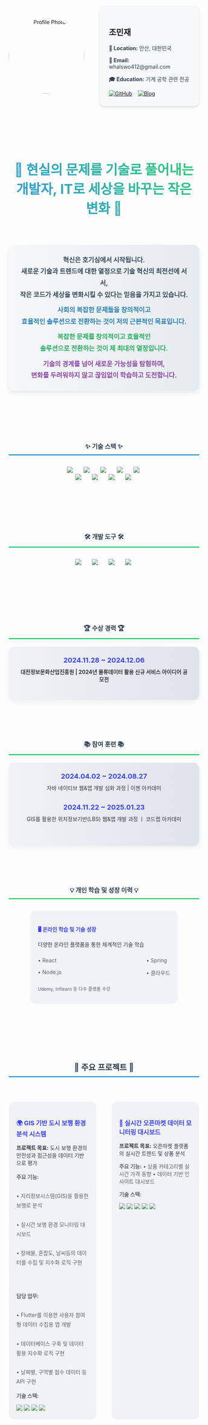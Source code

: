 <div align="center" style="display: flex; justify-content: center; align-items: center; margin-bottom: 40px;">
  <img src="https://cdn-icons-png.flaticon.com/512/11820/11820363.png" alt="Profile Photo" style="width: 200px; height: 200px; border-radius: 50%; object-fit: cover; margin-right: 40px;">
  
  <div style="text-align: left; background-color: #f6f8f9; padding: 25px; border-radius: 15px; box-shadow: 0 4px 6px rgba(0,0,0,0.1);">
    <h2 margin-bottom: 15px;">조민재</h2>
    <p style="color: #2c3e50; margin-bottom: 10px;">
      <strong>📍 Location:</strong> 안산, 대한민국
    </p>
    <p style="color: #2c3e50; margin-bottom: 10px;">
      <strong>📧 Email:</strong> whalswo412@gmail.com
    </p>
    <p style="color: #2c3e50; margin-bottom: 10px;">
      <strong>🎓 Education:</strong> 기계 공학 관련 전공
    </p>
    <div style="display: flex; margin-top: 15px;">
      <a href="https://github.com/whalswo412" target="_blank" style="margin-right: 15px;">
        <img src="https://img.shields.io/badge/GitHub-000000?style=for-the-badge&logo=github&logoColor=white" alt="GitHub">
      </a>
      <a href="https://minjae02.tistory.com/" target="_blank">
        <img src="https://img.shields.io/badge/Blog-FF5500?style=for-the-badge&logo=tistory&logoColor=white" alt="Blog">
      </a>
    </div>
  </div>
</div>
<br>
<br>
<br>
<h1 align="center" style="background: linear-gradient(45deg, #3494E6, #2ecc71); -webkit-background-clip: text; -webkit-text-fill-color: transparent; font-size: 2.5em; margin-bottom: 40px;">
  🌱 현실의 문제를 기술로 풀어내는 개발자,&nbspIT로 세상을 바꾸는 작은 변화 🌱
</h1>
<br>
<br>
<p align="center" style="font-size: 17px; line-height: 1.8; color: #2c3e50; max-width: 900px; margin: 0 auto 50px; background: linear-gradient(to right, #f6f8f9, #e5ebee); padding: 25px; border-radius: 15px; box-shadow: 0 6px 12px rgba(0,0,0,0.08);">
  <strong style="display: block; margin-bottom: 10px; color: #34495e;">
    혁신은 호기심에서 시작됩니다.<br> 새로운 기술과 트렌드에 대한 열정으로 기술 혁신의 최전선에 서서, <br>작은 코드가 세상을 변화시킬 수 있다는 믿음을 가지고 있습니다.
  </strong>
  <strong style="display: block; margin-bottom: 10px; color: #2980b9;">
    사회의 복잡한 문제들을 창의적이고<br> 효율적인 솔루션으로 전환하는 것이 저의 근본적인 목표입니다.
  </strong>
  <strong style="display: block; margin-bottom: 10px; color: #27ae60;">
    복잡한 문제를 창의적이고 효율적인<br> 솔루션으로 전환하는 것이 제 최대의 열정입니다.
  </strong>
  <strong style="display: block; color: #8e44ad;">
    기술의 경계를 넘어 새로운 가능성을 탐험하며, <br>변화를 두려워하지 않고 끊임없이 학습하고 도전합니다.
  </strong>
</p>

<br>
<br>
<h3 align="center" style="margin-top: 50px; color: #2c3e50; border-bottom: 3px solid #3498db; padding-bottom: 10px;">✨ 기술 스택 ✨</h3> <div align="center" style="margin-top: 30px; margin-bottom: 50px;"> <img src="https://img.shields.io/badge/JAVA-2C2C32.svg?style=for-the-badge&logo=OpenJDK&logoColor=white" style="margin: 0 10px;" />&nbsp <img src="https://img.shields.io/badge/spring-2C2C32.svg?style=for-the-badge&logo=spring&logoColor=green" style="margin: 0 10px;" />&nbsp <img src="https://img.shields.io/badge/react-2C2C32.svg?style=for-the-badge&logo=react&logoColor=61DAFB" style="margin: 0 10px;" />&nbsp <img src="https://img.shields.io/badge/node.js-2C2C32.svg?style=for-the-badge&logo=nodedotjs&logoColor=green" style="margin: 0 10px;" />&nbsp <img src="https://img.shields.io/badge/mysql-2C2C32.svg?style=for-the-badge&logo=mysql&logoColor=white" style="margin: 0 10px;" />&nbsp <br><img src="https://img.shields.io/badge/postgresql-2C2C32.svg?style=for-the-badge&logo=postgresql&logoColor=blue" style="margin: 0 10px;" />&nbsp <img src="https://img.shields.io/badge/qgis-2C2C32.svg?style=for-the-badge&logo=qgis&logoColor=green" style="margin: 0 10px;" />&nbsp <img src="https://img.shields.io/badge/jsp-2C2C32.svg?style=for-the-badge&logo=java&logoColor=white" style="margin: 0 10px;" />&nbsp <img src="https://img.shields.io/badge/mybatis-2C2C32.svg?style=for-the-badge&logo=apache&logoColor=red" style="margin: 0 10px;" />&nbsp </div>
&nbsp
<br>
<br>
<h3 align="center" style="margin-top: 50px; color: #2c3e50; border-bottom: 3px solid #2ecc71; padding-bottom: 10px;">🛠 개발 도구 🛠</h3>
<div align="center" style="margin-top: 30px; margin-bottom: 50px;">
  <img src="https://img.shields.io/badge/github-2C2C32.svg?style=for-the-badge&logo=github&logoColor=white" style="margin: 0 10px;" />&nbsp
  <img src="https://img.shields.io/badge/git-2C2C32.svg?style=for-the-badge&logo=git&logoColor=F05032" style="margin: 0 10px;" />&nbsp
  <img src="https://img.shields.io/badge/IntelliJ-2C2C32.svg?style=for-the-badge&logo=intellijidea&logoColor=white" style="margin: 0 10px;" />&nbsp
  <img src="https://img.shields.io/badge/vscode-2C2C32?style=for-the-badge&logo=visualstudiocode&logoColor=007ACC" style="margin: 0 10px;" />&nbsp
</div>
<br>
<br>
<br>
<h3 align="center" style="margin-top: 50px; color: #2c3e50; border-bottom: 3px solid #2ecc71; padding-bottom: 10px;">🏆 수상 경력 🏆</h3> <div align="center" style="background: linear-gradient(to right, #f1f2f6, #dfe4ea); padding: 25px; border-radius: 15px; max-width: 800px; margin: 20px auto; box-shadow: 0 5px 15px rgba(0,0,0,0.06);"> <div style="margin-bottom: 20px;"> <strong style="color: #3742fa; font-size: 18px;">2024.11.28 ~ 2024.12.06</strong> <p style="color: #2f3542; margin-top: 10px;"><strong>대전정보문화산업진흥원 | 2024년 물류데이터 활용 신규 서비스 아이디어 공모전</strong></p> </div> </div>
<br>
<br>
<h3 align="center" style="margin-top: 50px; color: #2c3e50; border-bottom: 3px solid #2ecc71; padding-bottom: 10px;">📚 참여 훈련 📚</h3>
<div align="center" style="background: linear-gradient(to right, #f1f2f6, #dfe4ea); padding: 25px; border-radius: 15px; max-width: 800px; margin: 20px auto; box-shadow: 0 5px 15px rgba(0,0,0,0.06);">
  <div>
    <strong style="color: #3742fa; font-size: 18px;">2024.04.02 ~ 2024.08.27</strong>
    <p style="color: #2f3542; margin-top: 10px;">자바 네이티브 웹&앱 개발 심화 과정 | 이젠 아카데미</p>
  </div>
  <br>
  <div style="margin-bottom: 20px;">
    <strong style="color: #3742fa; font-size: 18px;">2024.11.22 ~ 2025.01.23</strong>
    <p style="color: #2f3542; margin-top: 10px;">GIS를 활용한 위치정보기반(LBS) 웹&앱 개발 과정 ㅣ 코드랩 아카데미</p>
  </div>
<br>
</div>
  <br>
  <br>
  <h3 align="center" style="margin-top: 50px; color: #2c3e50; border-bottom: 3px solid #2ecc71; padding-bottom: 10px;">💡 개인 학습 및 성장 이력 💡</h3>
<div align="center" style="margin-top: 30px; margin-bottom: 50px; display: flex; justify-content: center; gap: 20px;">
  <div style="background-color: #f1f2f6; padding: 20px; border-radius: 15px; width: 350px; text-align: left;">
  <h4 style="color: #3742fa; margin-bottom: 15px;">🖥️ 온라인 학습 및 기술 성장</h4>
  <p style="color: #2f3542; margin-bottom: 10px;">
    다양한 온라인 플랫폼을 통한 체계적인 기술 학습
  </p>
  <div style="display: flex; justify-content: space-between;">
    <div>
      <p style="color: #57606f; font-size: 14px;">• React</p>
      <p style="color: #57606f; font-size: 14px;">• Node.js</p>
    </div>
    <div>
      <p style="color: #57606f; font-size: 14px;">• Spring</p>
      <p style="color: #57606f; font-size: 14px;">• 클라우드</p>
    </div>
  </div>
  <p style="color: #57606f; font-size: 12px; margin-top: 10px;">
    Udemy, Inflearn 등 다수 플랫폼 수강
  </p>
</div>

</div>
<br>
<br>
<br>
<h2 align="center" style="margin-top: 50px; color: #2c3e50; border-bottom: 3px solid #3498db; padding-bottom: 10px;">🚧 주요 프로젝트 🚧</h2>
<br>
<div align="center" style="margin-top: 30px; margin-bottom: 50px; display: flex; justify-content: center; gap: 20px;">
  <div style="background-color: #f1f2f6; padding: 20px; border-radius: 15px; width: 350px; text-align: left;">
  <h3 style="color: #3742fa; margin-bottom: 15px;">🌍 GIS 기반 도시 보행 환경 분석 시스템</h3>
  <p style="color: #2f3542; margin-bottom: 15px;">
    <strong>프로젝트 목표:</strong> 도시 보행 환경의 안전성과 접근성을 데이터 기반으로 평가
  </p>
  <p style="color: #57606f; font-size: 14px; margin-bottom: 15px; line-height: 1.8;">
    <strong>주요 기능:</strong><br><br>
    • 지리정보시스템(GIS)을 활용한 보행로 분석<br><br>
    • 실시간 보행 환경 모니터링 대시보드<br><br>
    • 장애물, 혼잡도, 날씨등의 데이터를 수집 및 지수화 로직 구현
  </p><br><br>
  <p style="color: #57606f; font-size: 14px; margin-bottom: 15px; line-height: 1.8;">
    <strong>담당 업무:</strong><br><br>
    • Flutter를 이용한 사용자 참여형 데이터 수집용 앱 개발<br><br>
    • 데이터베이스 구축 및 데이터 활용 지수화 로직 구현<br><br>
    • 날짜별, 구역별 점수 데이터 등 API 구현
  </p>
  <p style="color: #57606f; font-size: 14px;">
    <strong>기술 스택:</strong>
  </p>
    <img src="https://img.shields.io/badge/postgresql-2C2C32.svg?style=for-the-badge&logo=postgresql&logoColor=blue" />
<img src="https://img.shields.io/badge/flutter-2C2C32.svg?style=for-the-badge&logo=flutter&logoColor=blue" />
<img src="https://img.shields.io/badge/react-2C2C32.svg?style=for-the-badge&logo=react&logoColor=61DAFB" />
<img src="https://img.shields.io/badge/node.js-2C2C32.svg?style=for-the-badge&logo=nodedotjs&logoColor=green" />

</div>
<br>
<br>


<div style="background-color: #f1f2f6; padding: 20px; border-radius: 15px; width: 350px; text-align: left;">
  <h3 style="color: #3742fa; margin-bottom: 15px;">🤖 실시간 오픈마켓 데이터 모니터링 대시보드</h3>
  <p style="color: #2f3542; margin-bottom: 10px;">
    <strong>프로젝트 목표:</strong> 오픈마켓 플랫폼의 실시간 트렌드 및 상품 분석
  </p>
  <p style="color: #57606f; font-size: 14px; margin-bottom: 10px;">
    <strong>주요 기능:</strong>
    • 상품 카테고리별 실시간 가격 동향
    • 데이터 기반 인사이트 대시보드
  </p>
  <p style="color: #57606f; font-size: 14px;">
    <strong>기술 스택:</strong>
  </p>
  <img src="https://img.shields.io/badge/java-2C2C32.svg?style=for-the-badge&logo=openjdk&logoColor=white" />
<img src="https://img.shields.io/badge/spring-2C2C32.svg?style=for-the-badge&logo=spring&logoColor=green" />
<img src="https://img.shields.io/badge/react-2C2C32.svg?style=for-the-badge&logo=react&logoColor=61DAFB" />
<img src="https://img.shields.io/badge/jpa-2C2C32.svg?style=for-the-badge&logo=hibernate&logoColor=blue" />
<img src="https://img.shields.io/badge/mysql-2C2C32.svg?style=for-the-badge&logo=mysql&logoColor=white" />

</div>

</div>
<br>
<br>
